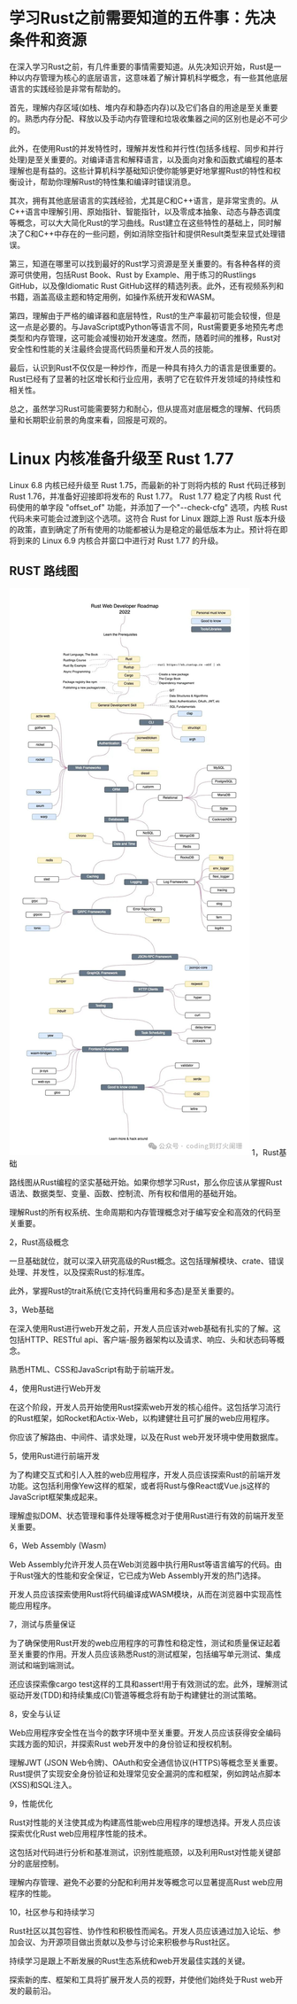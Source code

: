 # 学习Rust之前需要知道的五件事：先决条件和资源

在深入学习Rust之前，有几件重要的事情需要知道。从先决知识开始，Rust是一种以内存管理为核心的底层语言，这意味着了解计算机科学概念，有一些其他底层语言的实践经验是非常有帮助的。

首先，理解内存区域(如栈、堆内存和静态内存)以及它们各自的用途是至关重要的。熟悉内存分配、释放以及手动内存管理和垃圾收集器之间的区别也是必不可少的。

此外，在使用Rust的并发特性时，理解并发性和并行性(包括多线程、同步和并行处理)是至关重要的。对编译语言和解释语言，以及面向对象和函数式编程的基本理解也是有益的。这些计算机科学基础知识使你能够更好地掌握Rust的特性和权衡设计，帮助你理解Rust的特性集和编译时错误消息。

其次，拥有其他底层语言的实践经验，尤其是C和C++语言，是非常宝贵的。从C++语言中理解引用、原始指针、智能指针，以及零成本抽象、动态与静态调度等概念，可以大大简化Rust的学习曲线。Rust建立在这些特性的基础上，同时解决了C和C++中存在的一些问题，例如消除空指针和提供Result类型来显式处理错误。

第三，知道在哪里可以找到最好的Rust学习资源是至关重要的。有各种各样的资源可供使用，包括Rust Book、Rust by Example、用于练习的Rustlings GitHub，以及像Idiomatic Rust GitHub这样的精选列表。此外，还有视频系列和书籍，涵盖高级主题和特定用例，如操作系统开发和WASM。

第四，理解由于严格的编译器和底层特性，Rust的生产率最初可能会较慢，但是这一点是必要的。与JavaScript或Python等语言不同，Rust需要更多地预先考虑类型和内存管理，这可能会减慢初始开发速度。然而，随着时间的推移，Rust对安全性和性能的关注最终会提高代码质量和开发人员的技能。

最后，认识到Rust不仅仅是一种炒作，而是一种具有持久力的语言是很重要的。Rust已经有了显著的社区增长和行业应用，表明了它在软件开发领域的持续性和相关性。

总之，虽然学习Rust可能需要努力和耐心，但从提高对底层概念的理解、代码质量和长期职业前景的角度来看，回报是可观的。

# Linux 内核准备升级至 Rust 1.77

Linux 6.8 内核已经升级至 Rust 1.75，而最新的补丁则将内核的 Rust 代码迁移到 Rust 1.76，并准备好迎接即将发布的 Rust 1.77。 Rust 1.77 稳定了内核 Rust 代码使用的单字段 "offset_of" 功能，并添加了一个"--check-cfg" 选项，内核 Rust 代码未来可能会过渡到这个选项。这符合 Rust for Linux 跟踪上游 Rust 版本升级的政策，直到确定了所有使用的功能都被认为是稳定的最低版本为止。预计将在即将到来的 Linux 6.9 内核合并窗口中进行对 Rust 1.77 的升级。

## RUST 路线图

![](src/objInfo/assets/Pasted%20image%2020240422222940.png)
1，Rust基础

路线图从Rust编程的坚实基础开始。如果你想学习Rust，那么你应该从掌握Rust语法、数据类型、变量、函数、控制流、所有权和借用的基础开始。

理解Rust的所有权系统、生命周期和内存管理概念对于编写安全和高效的代码至关重要。


  

2，Rust高级概念

一旦基础就位，就可以深入研究高级的Rust概念。这包括理解模块、crate、错误处理、并发性，以及探索Rust的标准库。

此外，掌握Rust的trait系统(它支持代码重用和多态)是至关重要的。

  

  

3，Web基础

在深入使用Rust进行web开发之前，开发人员应该对web基础有扎实的了解。这包括HTTP、RESTful api、客户端-服务器架构以及请求、响应、头和状态码等概念。

熟悉HTML、CSS和JavaScript有助于前端开发。

  

  

4，使用Rust进行Web开发

在这个阶段，开发人员开始使用Rust探索web开发的核心组件。这包括学习流行的Rust框架，如Rocket和Actix-Web，以构建健壮且可扩展的web应用程序。

你应该了解路由、中间件、请求处理，以及在Rust web开发环境中使用数据库。

  

  

5，使用Rust进行前端开发

为了构建交互式和引人入胜的web应用程序，开发人员应该探索Rust的前端开发功能。这包括利用像Yew这样的框架，或者将Rust与像React或Vue.js这样的JavaScript框架集成起来。

理解虚拟DOM、状态管理和事件处理等概念对于使用Rust进行有效的前端开发至关重要。

  

  

6，Web Assembly (Wasm)

Web Assembly允许开发人员在Web浏览器中执行用Rust等语言编写的代码。由于Rust强大的性能和安全保证，它已成为Web Assembly开发的热门选择。

开发人员应该探索使用Rust将代码编译成WASM模块，从而在浏览器中实现高性能应用程序。

  

  

7，测试与质量保证

为了确保使用Rust开发的web应用程序的可靠性和稳定性，测试和质量保证起着至关重要的作用。开发人员应该熟悉Rust的测试框架，包括编写单元测试、集成测试和端到端测试。

还应该探索像cargo test这样的工具和assert!用于有效测试的宏。此外，理解测试驱动开发(TDD)和持续集成(CI)管道等概念将有助于构建健壮的测试策略。

  

  

8，安全与认证

Web应用程序安全性在当今的数字环境中至关重要。开发人员应该获得安全编码实践方面的知识，并探索Rust web开发中的身份验证和授权机制。

理解JWT (JSON Web令牌)、OAuth和安全通信协议(HTTPS)等概念至关重要。Rust提供了实现安全身份验证和处理常见安全漏洞的库和框架，例如跨站点脚本(XSS)和SQL注入。

  

  

9，性能优化

Rust对性能的关注使其成为构建高性能web应用程序的理想选择。开发人员应该探索优化Rust web应用程序性能的技术。

这包括对代码进行分析和基准测试，识别性能瓶颈，以及利用Rust对性能关键部分的底层控制。

理解内存管理、避免不必要的分配和利用并发等概念可以显著提高Rust web应用程序的性能。

  

  

10，社区参与和持续学习

Rust社区以其包容性、协作性和积极性而闻名。开发人员应该通过加入论坛、参加会议、为开源项目做出贡献以及参与讨论来积极参与Rust社区。

持续学习是跟上不断发展的Rust生态系统和web开发最佳实践的关键。

探索新的库、框架和工具将扩展开发人员的视野，并使他们始终处于Rust web开发的最前沿。
